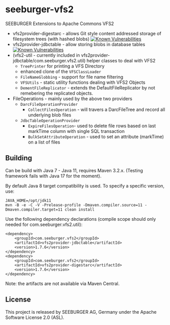 seeburger-vfs2
==============

SEEBURGER Extensions to Apache Commons VFS2

* vfs2provider-digestarc - allows Git style content addressed storage of filesystem trees (with hashed blobs) [![Known Vulnerabilities](https://snyk.io/test/github/ecki/seeburger-vfs2/badge.svg?targetFile=vfs2provider-digestarc/pom.xml)](https://snyk.io/test/github/ecki/seeburger-vfs2?targetFile=vfs2provider-digestarc/pom.xml)
* vfs2provider-jdbctable - allow storing blobs in database tables [![Known Vulnerabilities](https://snyk.io/test/github/ecki/seeburger-vfs2/badge.svg?targetFile=vfs2provider-jdbctable/pom.xml)](https://snyk.io/test/github/ecki/seeburger-vfs2?targetFile=vfs2provider-jdbctable/pom.xml)
* (vfs2-util - currently included in vfs2provider-jdbctable/com.seeburger.vfs2.util) helper classes to deal with VFS2
  * `TreePrinter` for printing a VFS Directory
  * enhanced clone of the `VFSClassLoader`
  * `FileNameGlobbing` - support for file name filtering
  * `VFSUtils` - static utility functions dealing with VFS2 Objects
  * `DementFileReplicator` - extends the DefaultFileReplicator by not remebering the replicated objects.
* FileOperations - mainly used by the above two providers
  * `DarcFileOperationProvider`
    * `CollectFilesOperation` - will travers a DarcFileTree and record all underlying blob files
  * `JdbcTableOperationProvider`
    * `ExpireFilesOperation`- used to delete file rows based on last markTime column with single SQL transaction
    * `BulkSetAttributeOperation` - used to set an attribute (markTime) on a list of files

Building
--------

Can be build with Java 7 - Java 11, requires Maven 3.2.x.
(Testing framework fails with Java 17 for the moment).

By default Java 8 target compatibility is used. To specify a specific version, use:

    JAVA_HOME=/opt/jdk11
    mvn -B -e -C -V -Prelease-profile -Dmaven.compiler.source=11 -Dmaven.compiler.target=11 clean install

Use the following dependency declarations (compile scope should only needed for com.seeburger.vfs2.util):

    <dependency>
        <groupId>com.seeburger.vfs2</groupId>
        <artifactId>vfs2provider-jdbctable</artifactId>
        <version>1.7.6</version>
    </dependency>
    <dependency>
        <groupId>com.seeburger.vfs2</groupId>
        <artifactId>vfs2provider-digestarc</artifactId>
        <version>1.7.6</version>
    </dependency>

Note: the artifacts are not available via Maven Central.

License
--------
This project is released by SEEBURGER AG, Germany under the Apache Software License 2.0 (ASL).

